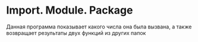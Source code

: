 # Import. Module. Package
Данная программа показывает какого числа она была вызвана, а также возвращает результаты двух функций из других папок